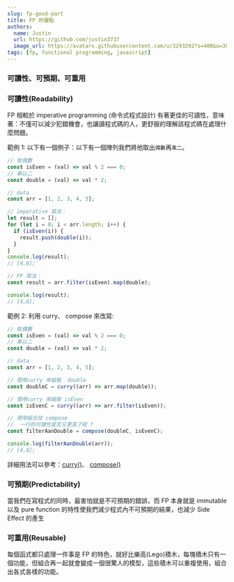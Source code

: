 ```yaml
---
slug: fp-good-part
title: FP 的優點
authors:
  name: Justin
  url: https://github.com/justin3737
  image_url: https://avatars.githubusercontent.com/u/3293292?s=400&u=38043a6390fdf82e3a2058d5a76e44345f8f6327&v=4
tags: [fp, functional programming, javascript]
---
```


### 可讀性、可預期、可重用

### 可讀性(Readability)

FP 相較於 imperative programming (命令式程式設計) 有著更佳的可讀性，意味著：不僅可以減少犯錯機會，也讓讀程式碼的人，更舒服的理解該程式碼在處理什麼問題。

範例 1: 以下有一個例子：以下有一個陣列我們將他取出`偶數`再`乘二`。

```javascript
// 取偶數
const isEven = (val) => val % 2 === 0;
// 乘以二
const double = (val) => val * 2;

// data
const arr = [1, 2, 3, 4, 5];

// imperative 寫法：
let result = [];
for (let i = 0; i < arr.length; i++) {
  if (isEven(i)) {
    result.push(double(i));
  }
}
console.log(result);
// [4,8];

// FP 寫法：
const result = arr.filter(isEven).map(double);

console.log(result);
// [4,8];
```

範例 2: 利用 curry、 compose 來改寫:

```javascript
// 取偶數
const isEven = (val) => val % 2 === 0;
// 乘以二
const double = (val) => val * 2;

// data
const arr = [1, 2, 3, 4, 5];

// 使用curry 來組裝  double
const doubleC = curry((arr) => arr.map(double));

// 使用curry 來組裝 isEven
const isEvenC = curry((arr) => arr.filter(isEven));

// 使用組合技 compose
//  一行的可讀性是否又更高了呢 ?
const filterAanDouble = compose(doubleC, isEvenC);

console.log(filterAanDouble(arr));
// [4,8];
```

詳細用法可以參考：[curry()](/docs/functional%20programming/fp-currying)、 [compose()](/docs/functional%20programming/fp-composition)

### 可預期(Predictability)

當我們在寫程式的同時，最害怕就是不可預期的錯誤，而 FP 本身就是 immutable 以及 pure function 的特性使我們減少程式內不可預期的結果，也減少 Side Effect 的產生

### 可重用(Reusable)

每個函式都只處理一件事是 FP 的特色，就好比樂高(Lego)積木，每塊積木只有一個功能，但組合再一起就會變成一個很驚人的模型，這些積木可以重複使用，組合出各式各樣的功能。
